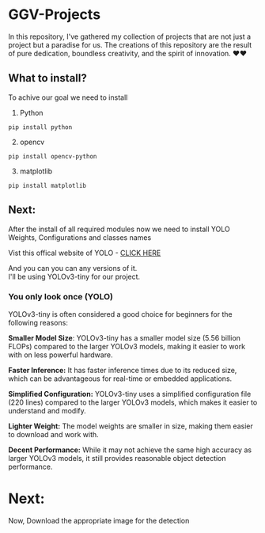 # GGV-Projects

In this repository, I've gathered my collection of projects that are not just a project but a paradise for us. The creations of this repository are the result of pure dedication, boundless creativity, and the spirit of innovation. ❤️❤️

## What to install?
To achive our goal we need to install
1. Python
```
pip install python
```
2. opencv
```
pip install opencv-python
```
3. matplotlib
```
pip install matplotlib
```

## Next:

After the install of all required modules now we need to install YOLO Weights, Configurations and classes names

Vist this offical website of YOLO - [CLICK HERE](https://pjreddie.com/yolo/)

And you can you can any versions of it. <br>
I'll be using YOLOv3-tiny for our project.

### You only look once (YOLO)
YOLOv3-tiny is often considered a good choice for beginners for the following reasons:

**Smaller Model Size**: YOLOv3-tiny has a smaller model size (5.56 billion FLOPs) compared to the larger YOLOv3 models, making it easier to work with on less powerful hardware.

**Faster Inference:** It has faster inference times due to its reduced size, which can be advantageous for real-time or embedded applications.

**Simplified Configuration:** YOLOv3-tiny uses a simplified configuration file (220 lines) compared to the larger YOLOv3 models, which makes it easier to understand and modify.

**Lighter Weight:** The model weights are smaller in size, making them easier to download and work with.

**Decent Performance:** While it may not achieve the same high accuracy as larger YOLOv3 models, it still provides reasonable object detection performance.

# Next:
Now, Download the appropriate image for the detection